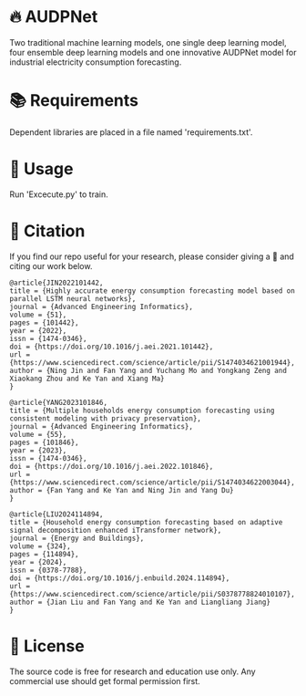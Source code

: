 # 🔥 AUDPNet
Two traditional machine learning models, one single deep learning model, four ensemble deep learning models and one innovative AUDPNet model for industrial electricity consumption forecasting.

# 📚 Requirements
Dependent libraries are placed in a file named 'requirements.txt'.

# 📒 Usage
Run 'Excecute.py' to train.
     
# 🌟 Citation

If you find our repo useful for your research, please consider giving a 🌟 and citing our work below.

```
@article{JIN2022101442,
title = {Highly accurate energy consumption forecasting model based on parallel LSTM neural networks},
journal = {Advanced Engineering Informatics},
volume = {51},
pages = {101442},
year = {2022},
issn = {1474-0346},
doi = {https://doi.org/10.1016/j.aei.2021.101442},
url = {https://www.sciencedirect.com/science/article/pii/S1474034621001944},
author = {Ning Jin and Fan Yang and Yuchang Mo and Yongkang Zeng and Xiaokang Zhou and Ke Yan and Xiang Ma}
}

@article{YANG2023101846,
title = {Multiple households energy consumption forecasting using consistent modeling with privacy preservation},
journal = {Advanced Engineering Informatics},
volume = {55},
pages = {101846},
year = {2023},
issn = {1474-0346},
doi = {https://doi.org/10.1016/j.aei.2022.101846},
url = {https://www.sciencedirect.com/science/article/pii/S1474034622003044},
author = {Fan Yang and Ke Yan and Ning Jin and Yang Du}
}

@article{LIU2024114894,
title = {Household energy consumption forecasting based on adaptive signal decomposition enhanced iTransformer network},
journal = {Energy and Buildings},
volume = {324},
pages = {114894},
year = {2024},
issn = {0378-7788},
doi = {https://doi.org/10.1016/j.enbuild.2024.114894},
url = {https://www.sciencedirect.com/science/article/pii/S0378778824010107},
author = {Jian Liu and Fan Yang and Ke Yan and Liangliang Jiang}
}
```

# 🔐 License
The source code is free for research and education use only. Any commercial use should get formal permission first.
